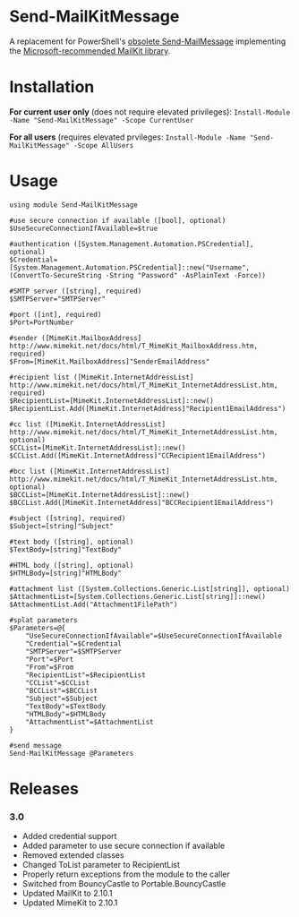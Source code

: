 # Send-MailKitMessage

A replacement for PowerShell's [obsolete Send-MailMessage](https://docs.microsoft.com/en-us/powershell/module/microsoft.powershell.utility/send-mailmessage?view=powershell-7.1#description) implementing the [Microsoft-recommended MailKit library](https://docs.microsoft.com/en-us/dotnet/api/system.net.mail.smtpclient?view=net-5.0#remarks).

# Installation  

**For current user only** (does not require elevated privileges): ```Install-Module -Name "Send-MailKitMessage" -Scope CurrentUser```  
 
**For all users** (requires elevated prvileges: ```Install-Module -Name "Send-MailKitMessage" -Scope AllUsers```  

# Usage

```
using module Send-MailKitMessage

#use secure connection if available ([bool], optional)
$UseSecureConnectionIfAvailable=$true

#authentication ([System.Management.Automation.PSCredential], optional)
$Credential=[System.Management.Automation.PSCredential]::new("Username", (ConvertTo-SecureString -String "Password" -AsPlainText -Force))

#SMTP server ([string], required)
$SMTPServer="SMTPServer"

#port ([int], required)
$Port=PortNumber

#sender ([MimeKit.MailboxAddress] http://www.mimekit.net/docs/html/T_MimeKit_MailboxAddress.htm, required)
$From=[MimeKit.MailboxAddress]"SenderEmailAddress"

#recipient list ([MimeKit.InternetAddressList] http://www.mimekit.net/docs/html/T_MimeKit_InternetAddressList.htm, required)
$RecipientList=[MimeKit.InternetAddressList]::new()
$RecipientList.Add([MimeKit.InternetAddress]"Recipient1EmailAddress")

#cc list ([MimeKit.InternetAddressList] http://www.mimekit.net/docs/html/T_MimeKit_InternetAddressList.htm, optional)
$CCList=[MimeKit.InternetAddressList]::new()
$CCList.Add([MimeKit.InternetAddress]"CCRecipient1EmailAddress")

#bcc list ([MimeKit.InternetAddressList] http://www.mimekit.net/docs/html/T_MimeKit_InternetAddressList.htm, optional)
$BCCList=[MimeKit.InternetAddressList]::new()
$BCCList.Add([MimeKit.InternetAddress]"BCCRecipient1EmailAddress")

#subject ([string], required)
$Subject=[string]"Subject"

#text body ([string], optional)
$TextBody=[string]"TextBody"

#HTML body ([string], optional)
$HTMLBody=[string]"HTMLBody"

#attachment list ([System.Collections.Generic.List[string]], optional)
$AttachmentList=[System.Collections.Generic.List[string]]::new()
$AttachmentList.Add("Attachment1FilePath")

#splat parameters
$Parameters=@{
    "UseSecureConnectionIfAvailable"=$UseSecureConnectionIfAvailable    
    "Credential"=$Credential
    "SMTPServer"=$SMTPServer
    "Port"=$Port
    "From"=$From
    "RecipientList"=$RecipientList
    "CCList"=$CCList
    "BCCList"=$BCCList
    "Subject"=$Subject
    "TextBody"=$TextBody
    "HTMLBody"=$HTMLBody
    "AttachmentList"=$AttachmentList
}

#send message
Send-MailKitMessage @Parameters
```

# Releases
### 3.0
* Added credential support
* Added parameter to use secure connection if available
* Removed extended classes
* Changed ToList parameter to RecipientList
* Properly return exceptions from the module to the caller
* Switched from BouncyCastle to Portable.BouncyCastle
* Updated MailKit to 2.10.1
* Updated MimeKit to 2.10.1
